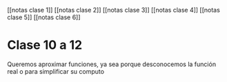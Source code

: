 [[notas clase 1]]
[[notas clase 2]]
[[notas clase 3]]
[[notas clase 4]]
[[notas clase 5]]
[[notas clase 6]]
# Clase 10 a 12
Queremos aproximar funciones, ya sea porque desconocemos la función real o para simplificar su computo